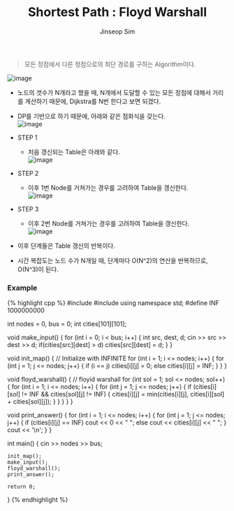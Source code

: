 ﻿---
layout: post
title: "Shortest Path : Floyd Warshall"
categories: Algorithm
tags: [cpp]
author:
  - Jinseop Sim
---
> 모든 정점에서 다른 정점으로의 최단 경로를 구하는 Algorithm이다.  

![image](https://user-images.githubusercontent.com/71700079/174823499-627fdd15-abe4-44ef-b712-3d83efc5f68a.png)  

- 노드의 갯수가 N개라고 했을 때, N개에서 도달할 수 있는 모든 정점에 대해서 거리를 계산하기 때문에, Dijkstra를 N번 한다고 보면 되겠다.
- DP를 기반으로 하기 때문에, 아래와 같은 점화식을 갖는다.  
![image](https://user-images.githubusercontent.com/71700079/174823615-e2e398c4-22be-4188-891e-2b8241c1ed4a.png)  

- STEP 1
  - 처음 갱신되는 Table은 아래와 같다.  
  ![image](https://user-images.githubusercontent.com/71700079/175305210-4b898d31-5e77-463e-a86c-fefd7a08f91c.png)  
- STEP 2
  - 이후 1번 Node를 거쳐가는 경우를 고려하여 Table을 갱신한다.  
  ![image](https://user-images.githubusercontent.com/71700079/175305333-dd61d61c-3a43-4536-bfca-9d3e617fe296.png)   
- STEP 3
  - 이후 2번 Node를 거쳐가는 경우를 고려하여 Table을 갱신한다.  
  ![image](https://user-images.githubusercontent.com/71700079/175305436-7689bae2-3512-4f7e-b88f-fca14bec3e1a.png)  

- 이후 단계들은 Table 갱신의 반복이다.
- 시간 복잡도는 노드 수가 N개일 때, 단계마다 O(N^2)의 연산을 반복하므로, O(N^3)이 된다.

### Example
{% highlight cpp %}
#include <iostream>
#include <vector>
using namespace std;
#define INF 1000000000

int nodes = 0, bus = 0;
int cities[101][101];

void make_input() {
    for (int i = 0; i < bus; i++) {
        int src, dest, d;
        cin >> src >> dest >> d;
        if(cities[src][dest] > d)
            cities[src][dest] = d;
    }
}

void init_map() { // Initialize with INFINITE
    for (int i = 1; i <= nodes; i++) {
        for (int j = 1; j <= nodes; j++) {
            if (i == j) cities[i][j] = 0;
            else cities[i][j] = INF;
        }
    }
}

void floyd_warshall() { // floyid warshall
    for (int sol = 1; sol <= nodes; sol++) {
        for (int i = 1; i <= nodes; i++) {
            for (int j = 1; j <= nodes; j++) {
                if (cities[i][sol] != INF && cities[sol][j] != INF) {
                    cities[i][j] = min(cities[i][j], cities[i][sol] + cities[sol][j]);
                }
            }
        }
    }
}

void print_answer() {
    for (int i = 1; i <= nodes; i++) {
        for (int j = 1; j <= nodes; j++) {
            if (cities[i][j] == INF) cout << 0 << " ";
            else cout << cities[i][j] << " ";
        }
        cout << '\n';
    }
}

int main() {
    cin >> nodes >> bus;

    init_map();
    make_input();
    floyd_warshall();
    print_answer();

    return 0;
}
{% endhighlight %}